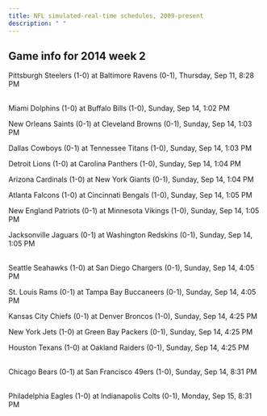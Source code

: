 ```yaml
---
title: NFL simulated-real-time schedules, 2009-present
description: " "
---
```


## Game info for 2014 week 2
Pittsburgh Steelers (1-0) at Baltimore Ravens (0-1), Thursday, Sep 11, 8:28 PM

<br/>Miami Dolphins (1-0) at Buffalo Bills (1-0), Sunday, Sep 14, 1:02 PM

New Orleans Saints (0-1) at Cleveland Browns (0-1), Sunday, Sep 14, 1:03 PM

Dallas Cowboys (0-1) at Tennessee Titans (1-0), Sunday, Sep 14, 1:03 PM

Detroit Lions (1-0) at Carolina Panthers (1-0), Sunday, Sep 14, 1:04 PM

Arizona Cardinals (1-0) at New York Giants (0-1), Sunday, Sep 14, 1:04 PM

Atlanta Falcons (1-0) at Cincinnati Bengals (1-0), Sunday, Sep 14, 1:05 PM

New England Patriots (0-1) at Minnesota Vikings (1-0), Sunday, Sep 14, 1:05 PM

Jacksonville Jaguars (0-1) at Washington Redskins (0-1), Sunday, Sep 14, 1:05 PM

<br/>Seattle Seahawks (1-0) at San Diego Chargers (0-1), Sunday, Sep 14, 4:05 PM

St. Louis Rams (0-1) at Tampa Bay Buccaneers (0-1), Sunday, Sep 14, 4:05 PM

Kansas City Chiefs (0-1) at Denver Broncos (1-0), Sunday, Sep 14, 4:25 PM

New York Jets (1-0) at Green Bay Packers (0-1), Sunday, Sep 14, 4:25 PM

Houston Texans (1-0) at Oakland Raiders (0-1), Sunday, Sep 14, 4:25 PM

<br/>Chicago Bears (0-1) at San Francisco 49ers (1-0), Sunday, Sep 14, 8:31 PM

<br/>Philadelphia Eagles (1-0) at Indianapolis Colts (0-1), Monday, Sep 15, 8:31 PM

